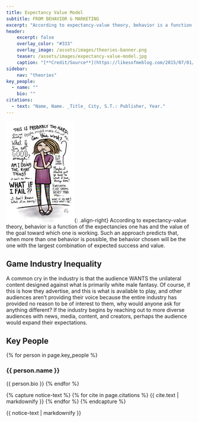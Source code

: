 ```yaml
---
title: Expectancy Value Model
subtitle: FROM BEHAVIOR & MARKETING
excerpt: "According to expectancy-value theory, behavior is a function of the expectancies one has and the value of the goal toward which one is working."
header:
    excerpt: false
    overlay_color: "#333"
    overlay_image: /assets/images/theories-banner.png
    teaser: /assets/images/expectancy-value-model.jpg
    caption: "[**Credit/Source**](https://likesofmeblog.com/2015/07/01/motivation-theories/)"
sidebar:
    nav: "theories"
key_people:
  - name: ""
    bio: ""
citations:
  - text: "Name, Name. _Title_ City, S.T.: Publisher, Year."
---
```


![expectancy model](/assets/images/expectancy-value-model.jpg){: .align-right}
According to expectancy-value theory, behavior is a function of the expectancies one has and the value of the goal toward which one is working. Such an approach predicts that, when more than one behavior is possible, the behavior chosen will be the one with the largest combination of expected success and value.

## Game Industry Inequality
A common cry in the industry is that the audience WANTS the unilateral content designed against what is primarily white male fantasy. Of course, if this is how they advertise, and this is what is available to play, and other audiences aren’t providing their voice because the entire industry has provided no reason to be of interest to them, why would anyone ask for anything different? If the industry begins by reaching out to more diverse audiences with news, media, content, and creators, perhaps the audience would expand their expectations.

## Key People
{% for person in page.key_people %}
### {{ person.name }}
{{ person.bio }}
{% endfor %}

{% capture notice-text %}
{% for cite in page.citations %}
{{ cite.text | markdownify }}
{% endfor %}
{% endcapture %}

<div class="notice--primary">
    {{ notice-text | markdownify }}
</div>

<!--[Theory Details](https://www.utwente.nl/cw/theorieenoverzicht/Theory%20Clusters/Interpersonal%20Communication%20and%20Relations/Expectancy_Value_Theory/)-->